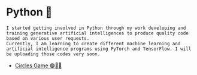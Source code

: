 # Python 🐍

```
I started getting involved in Python through my work developing and training generative artificial intelligences to produce quality code based on various user requests.
Currently, I am learning to create different machine learning and artificial intelligence programs using PyTorch and TensorFlow. I will be uploading those codes very soon.
```

- [Circles Game 🟢🔵🔴](https://github.com/PatZermo/python/tree/main/Circles%20Games)
